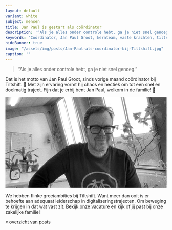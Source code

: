 ```yaml
---
layout: default
variant: white
subject: mensen
title: Jan Paul is gestart als coördinator
description: '“Als je alles onder controle hebt, ga je niet snel genoeg.” Dat is het motto van Jan Paul Groot, sinds vorige maand coördinator bij Tiltshift. 🥳 Met zijn ervaring vormt hij chaos en hectiek om tot een snel en doelmatig traject. Fijn dat je erbij bent Jan Paul, welkom in de familie!'
keywords: "Coördinator, Jan Paul Groot, kernteam, vaste krachten, tiltshift, vacature"
hideBanner: true
image: "/assets/img/posts/Jan-Paul-als-coordinator-bij-Tiltshift.jpg"
caption: ''
---
```

> “Als je alles onder controle hebt, ga je niet snel genoeg.”

Dat is het motto van Jan Paul Groot, sinds vorige maand coördinator bij Tiltshift. 🥳 Met zijn ervaring vormt hij chaos en hectiek om tot een snel en doelmatig traject. Fijn dat je erbij bent Jan Paul, welkom in de familie! 🚀

<div class="article-image">
    <img src="/assets/img/posts/Jan-Paul-als-coordinator-bij-Tiltshift.jpg">
</div>

We hebben flinke groeiambities bij Tiltshift. Want meer dan ooit is er behoefte aan adequaat leiderschap in digitaliseringstrajecten. Om beweging te krijgen in dat wat vast zit. [Bekijk onze vacature](/2021/06/30/Vacature-Strategisch-Coordinator.html) en kijk of jij past bij onze zakelijke familie!

[« overzicht van posts](/posts/)
